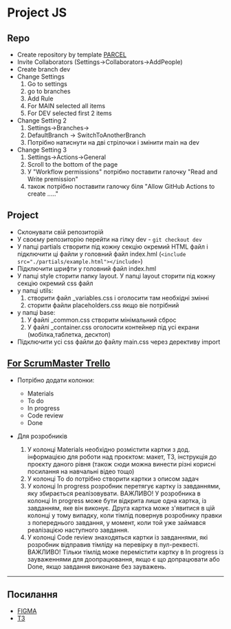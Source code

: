 # Project JS

## Repo

- Create repository by template
  [PARCEL](https://github.com/goitacademy/parcel-project-template)
- Invite Collaborators (Settings->Collaborators->AddPeople)
- Create branch dev
- Change Settings
  1. Go to settings
  1. go to branches
  1. Add Rule
  1. For MAIN selected all items
  1. For DEV selected first 2 items
- Change Setting 2
  1. Settings->Branches->
  1. DefaultBranch -> SwitchToAnotherBranch
  1. Потрібно натиснути на дві стрілочки і змінити main на dev
- Change Setting 3
  1. Settings->Actions->General
  1. Scroll to the bottom of the page
  1. У "Workflow permissions" потрібно поставити галочку "Read and Write
     premission"
  1. також потрібно поставити галочку біля "Allow GitHub Actions to create
     ....."

## Project

- Склонувати свій репозиторій
- У своєму репозиторію перейти на гілку dev - `git checkout dev`
- У папці partials створити під кожну секцію окремий HTML файл і підключити ці
  файли у головний файл index.hml
  (`<include src="./partials/example.html"></include>`)
- Підключити шрифти у головний файл index.hml
- У папці style сторити папку layout. У папці layout сторити під кожну секцію
  окремий css файл
- у папці utils:
  1. створити файл \_variables.css і оголосити там необхідні змінні
  1. сторити файли placeholders.css якщо віе потрібний
- у папці base:
  1. У файлі \_common.css створити мінімальний сброс
  1. У файлі \_container.css оголосити контейнер під усі екрани
     (мобілка,таблетка, десктоп)
- Підключити усі css файли до файлу main.css через дерективу import

## [For ScrumMaster Trello](https://docs.google.com/document/d/1PvwscZhKhXM_ow0_RMJEWJ2xgtsEb65lLeGG3mEzFMs/edit)

- Потрібно додати колонки:

  - Materials
  - To do
  - In progress
  - Code review
  - Done

- Для розробників

  1. У колонці Materials необхідно розмістити картки з дод. інформацією для
     роботи над проєктом: макет, ТЗ, інструкція до проєкту даного рівня (також
     сюди можна винести різні корисні посилання на навчальні відео тощо)
  1. У колонці To do потрібно створити картки з описом задач
  1. У колонці In progress розробник перетягує картку із завданнями, яку
     збирається реалізовувати. ВАЖЛИВО! У розробника в колонці In progress може
     бути відкрита лише одна картка, із завданням, яке він виконує. Друга картка
     може з'явитися в цій колонці у тому випадку, коли тімлід повернув
     розробнику правки з попереднього завдання, у момент, коли той уже займався
     реалізацією наступного завдання.
  1. У колонці Code review знаходяться картки із завданнями, які розробник
     відправив тімліду на перевірку в пул-реквесті. ВАЖЛИВО! Тільки тімлід може
     перемістити картку в In progress із зауваженнями для доопрацювання, якщо є
     що допрацювати або Done, якщо завдання виконане без зауважень.

---

## Посилання

- [FIGMA]()
- [TЗ]()
